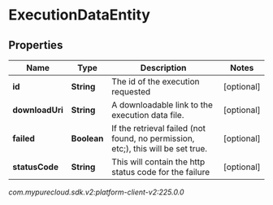 # ExecutionDataEntity


## Properties

| Name | Type | Description | Notes |
| ------------ | ------------- | ------------- | ------------- |
| **id** | **String** | The id of the execution requested |  [optional] |
| **downloadUri** | **String** | A downloadable link to the execution data file. |  [optional] |
| **failed** | **Boolean** | If the retrieval failed (not found, no permission, etc;), this will be set true. |  [optional] |
| **statusCode** | **String** | This will contain the http status code for the failure |  [optional] |




_com.mypurecloud.sdk.v2:platform-client-v2:225.0.0_
